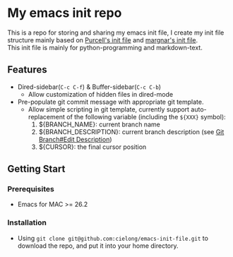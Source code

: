 # My emacs init repo
This is a repo for storing and sharing my emacs init file, I create my init file
structure mainly based on [Purcell's init file](https://github.com/purcell/emacs.d)
and [margnar's init file](https://github.com/magnars/.emacs.d).  
This init file is mainly for python-programming and markdown-text.  

## Features
* Dired-sidebar(`C-c C-f`) & Buffer-sidebar(`C-c C-b`)
  * Allow customization of hidden files in dired-mode
* Pre-populate git commit message with appropriate git template.
  * Allow simple scripting in git template, currently support auto-replacement
  of the following variable (including the `${XXX}` symbol):
    1. ${BRANCH_NAME}: current branch name
    2. ${BRANCH_DESCRIPTION}: current branch description (see [Git Branch#Edit Description](https://git-scm.com/docs/git-branch#Documentation/git-branch.txt---edit-description))
    3. ${CURSOR}: the final cursor position

## Getting Start
### Prerequisites
* Emacs for MAC >= 26.2

### Installation
* Using `git clone git@github.com:cielong/emacs-init-file.git` to download the repo, and put it into your home directory.
